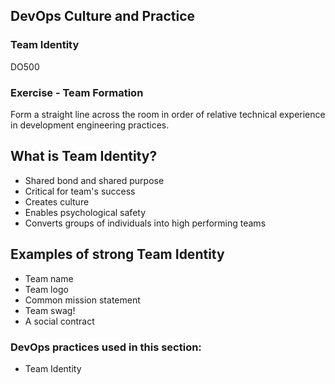 <!-- .slide: data-background-image="images/RH_NewBrand_Background.png" -->
## DevOps Culture and Practice <!-- {.element: class="course-title"} -->
### Team Identity <!-- {.element: class="title-color"} -->
DO500 <!-- {.element: class="title-color"} -->



### Exercise - Team Formation
Form a straight line across the room in order of relative technical experience in development engineering practices.



## What is Team Identity?
- Shared bond and shared purpose
- Critical for team's success
- Creates culture
- Enables psychological safety
- Converts groups of individuals into high performing teams



## Examples of strong Team Identity
- Team name
- Team logo
- Common mission statement
- Team swag!
- A social contract



<!-- .slide: data-background-image="images/chef-background.png", class="white-style" -->
### DevOps practices used in this section:
- Team Identity
